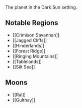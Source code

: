 The planet in the Dark Sun setting.

## Notable Regions
- [[Crimison Savannah]]
- [[Jagged Cliffs]]
- [[Hinderlands]]
- [[Forest Ridge]]
- [[Ringing Mountains]]
- [[Tablelands]]
- [[Silt Sea]]

## Moons
- [[Ral]]
- [[Gulthay]]
